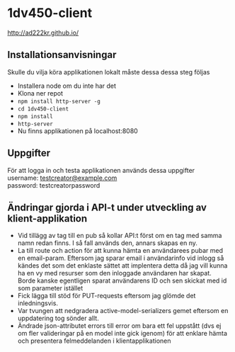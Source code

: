 # 1dv450-client  
http://ad222kr.github.io/

## Installationsanvisningar
Skulle du vilja köra applikationen lokalt måste dessa dessa steg följas  
* Installera node om du inte har det
* Klona ner repot
* ``` npm install http-server -g ```
* ``` cd 1dv450-client ```
* ``` npm install ```
* ``` http-server ```
* Nu finns applikationen på localhost:8080

## Uppgifter
För att logga in och testa applikationen används dessa uppgifter  
username: testcreator@example.com  
password: testcreatorpassword




## Ändringar gjorda i API-t under utveckling av klient-applikation
* Vid tillägg av tag till en pub så kollar API:t först om en tag med samma namn redan finns. I så fall används den, annars skapas en ny.
* La till route och action för att kunna hämta en användarees pubar med en email-param.
  Eftersom jag sparar email i användarinfo vid inlogg så kändes det som det enklaste sättet att implentera detta då jag vill kunna ha en vy med resurser som den inloggade användaren har skapat. Borde kanske egentligen sparat användarens ID och sen skickat med id som parameter istället
* Fick lägga till stöd för PUT-requests eftersom jag glömde det inledningsvis.
* Var tvungen att nedgradera active-model-serializers gemet eftersom en uppdatering tog sönder allt.
* Ändrade json-attributet errors till error om bara ett fel uppstått (dvs ej om fler valideringar på en model inte gick igenom) för att enklare hämta och presentera felmeddelanden i klientapplikationen
